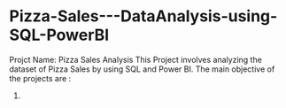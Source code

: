 # Pizza-Sales---DataAnalysis-using-SQL-PowerBI

Projct Name: Pizza Sales Analysis This Project involves analyzing the dataset of Pizza Sales by using SQL and Power BI. The main objective of the projects are :

 1. 
